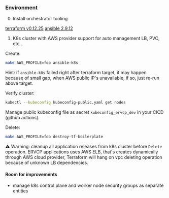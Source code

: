 ### Environment

0. Install orchestrator tooling

[terraform  v0.12.25](https://learn.hashicorp.com/tutorials/terraform/install-cli)
[ansible 2.9.12](https://docs.ansible.com/ansible/latest/installation_guide/intro_installation.html)

1. K8s cluster with AWS provider support for auto management LB, PVC, etc..

Create:

```bash
make AWS_PROFILE=foo ansible-k8s
```

Hint: if `ansible-k8s` failed right after terraform target, it may happen because of small gap, when AWS public IP's unavailable,
if so, just re-run above target.

Verify cluster:

```bash
kubectl --kubeconfig kubeconfig-public.yaml get nodes
```

Manage public kubeconfig file as secret `kubeconfig_ervcp_dev` in your CICD (github actions).

Delete:

```bash
make AWS_PROFILE=foo destroy-tf-boilerplate
```
⚠️  Warning: cleanup all application releases from k8s cluster before `Delete` operation.
ERVCP applications uses AWS ELB, that's creates dynamically through AWS cloud provider,
Terraform will hang on vpc deleting operation because of unknown LB dependencies.

#### Room for improvements
- manage k8s control plane and worker node security groups as separate entities
